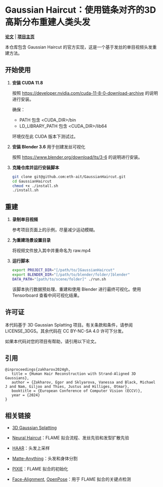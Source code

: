# Gaussian Haircut：使用链条对齐的3D高斯分布重建人类头发

[**论文**](https://arxiv.org/abs/2409.14778) | [**项目主页**](https://eth-ait.github.io/GaussianHaircut/)

本仓库包含 Gaussian Haircut 的官方实现，这是一个基于发丝的单目视频头发重建方法。

## 开始使用

1. **安装 CUDA 11.8**

   按照 https://developer.nvidia.com/cuda-11-8-0-download-archive 的说明进行安装。

   确保：
   - PATH 包含 <CUDA_DIR>/bin
   - LD_LIBRARY_PATH 包含 <CUDA_DIR>/lib64

   环境仅在此 CUDA 版本下测试过。

2. **安装 Blender 3.6** 用于创建发丝可视化

   按照 https://www.blender.org/download/lts/3-6 的说明进行安装。

3. **克隆仓库并运行安装脚本**

   ```bash
   git clone git@github.com:eth-ait/GaussianHaircut.git
   cd GaussianHaircut
   chmod +x ./install.sh
   ./install.sh
   ```

## 重建

1. **录制单目视频**

   参考项目页面上的示例，尽量减少运动模糊。

2. **为重建场景设置目录**

   将视频文件放入其中并重命名为 raw.mp4

3. **运行脚本**

   ```bash
   export PROJECT_DIR="[/path/to/]GaussianHaircut"
   export BLENDER_DIR="[/path/to/blender/folder/]blender"
   DATA_PATH="[path/to/scene/folder]" ./run.sh
   ```

   该脚本执行数据预处理、重建和使用 Blender 进行最终可视化。使用 Tensorboard 查看中间可视化结果。

## 许可证

本代码基于 3D Gaussian Splatting 项目。有关条款和条件，请参阅 LICENSE_3DGS。其余代码在 CC BY-NC-SA 4.0 许可下分发。

如果本代码对您的项目有帮助，请引用以下论文。

## 引用

```
@inproceedings{zakharov2024gh,
   title = {Human Hair Reconstruction with Strand-Aligned 3D Gaussians},
   author = {Zakharov, Egor and Sklyarova, Vanessa and Black, Michael J and Nam, Giljoo and Thies, Justus and Hilliges, Otmar},
   booktitle = {European Conference of Computer Vision (ECCV)},
   year = {2024}
} 
```

## 相关链接

- [3D Gaussian Splatting](https://github.com/graphdeco-inria/gaussian-splatting)

- [Neural Haircut](https://github.com/SamsungLabs/NeuralHaircut)：FLAME 拟合流程、发丝先验和发型扩散先验

- [HAAR](https://github.com/Vanessik/HAAR)：头发上采样

- [Matte-Anything](https://github.com/hustvl/Matte-Anything)：头发和身体分割

- [PIXIE](https://github.com/yfeng95/PIXIE)：FLAME 拟合的初始化

- [Face-Alignment](https://github.com/1adrianb/face-alignment), [OpenPose](https://github.com/CMU-Perceptual-Computing-Lab/openpose)：用于 FLAME 拟合的关键点检测
